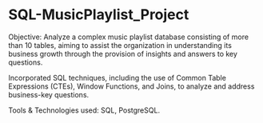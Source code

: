 # SQL-MusicPlaylist_Project

Objective: Analyze a complex music playlist database consisting of more than 10 tables, aiming to assist the organization in understanding its business growth through the provision of insights and answers to key questions.

Incorporated SQL techniques, including the use of Common Table Expressions (CTEs), Window Functions, and Joins, to analyze and address business-key questions.

Tools & Technologies used: SQL, PostgreSQL.
